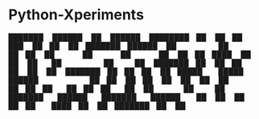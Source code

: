 # Python-Xperiments


███████  ██████  ██       ██████  ████████ ██   ██ ██ ███    ██ ██   ██ ███████ ██████  
██      ██    ██ ██      ██    ██    ██    ██   ██ ██ ████   ██ ██  ██  ██      ██   ██ 
███████ ██    ██ ██      ██    ██    ██    ███████ ██ ██ ██  ██ █████   █████   ██████  
     ██ ██    ██ ██      ██    ██    ██    ██   ██ ██ ██  ██ ██ ██  ██  ██      ██   ██ 
███████  ██████  ███████  ██████     ██    ██   ██ ██ ██   ████ ██   ██ ███████ ██   ██ 
                                                                                        
                                                                                        
                                                                                        
                                                                                        
                                                                                        
                                                                                        
                                                                                        
                                                                                        
                                                                                        
